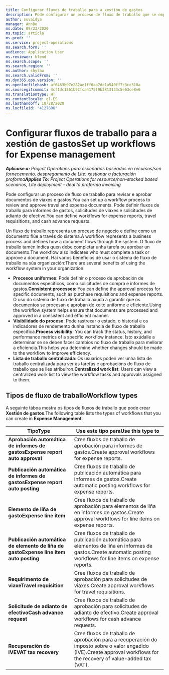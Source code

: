 ```yaml
---
title: Configurar fluxos de traballo para a xestión de gastos
description: Pode configurar un proceso de fluxo de traballo que se empregue para revisar e aprobar documentos de viaxes e gastos.
author: suvaidya
manager: AnnBe
ms.date: 09/23/2020
ms.topic: article
ms.prod: ''
ms.service: project-operations
ms.search.form: ''
audience: Application User
ms.reviewer: kfend
ms.search.scope: ''
ms.search.region: ''
ms.author: shylaw
ms.search.validFrom: ''
ms.dyn365.ops.version: ''
ms.openlocfilehash: af6463b07e282ae1ff6aa7dc1a540ff7c8cc318a
ms.sourcegitcommit: 4cf1dc1561b92fca4175f0b3813133c5e63ce8e6
ms.translationtype: HT
ms.contentlocale: gl-ES
ms.lasthandoff: 10/28/2020
ms.locfileid: "4127696"
---
```

# <a name="set-up-workflows-for-expense-management"></a><span data-ttu-id="9d881-103">Configurar fluxos de traballo para a xestión de gastos</span><span class="sxs-lookup"><span data-stu-id="9d881-103">Set up workflows for Expense management</span></span>

<span data-ttu-id="9d881-104">_**Aplícase a:** Project Operations para escenarios baseados en recursos/sen fornecemento, despregamento de Lite: xestionar a facturación proforma_</span><span class="sxs-lookup"><span data-stu-id="9d881-104">_**Applies To:** Project Operations for resource/non-stocked based scenarios, Lite deployment - deal to proforma invoicing_</span></span>

<span data-ttu-id="9d881-105">Pode configurar un proceso de fluxo de traballo para revisar e aprobar documentos de viaxes e gastos.</span><span class="sxs-lookup"><span data-stu-id="9d881-105">You can set up a workflow process to review and approve travel and expense documents.</span></span> <span data-ttu-id="9d881-106">Pode definir fluxos de traballo para informes de gastos, solicitudes de viaxes e solicitudes de adianto de efectivo.</span><span class="sxs-lookup"><span data-stu-id="9d881-106">You can define workflows for expense reports, travel requisitions, and cash advance requests.</span></span>

<span data-ttu-id="9d881-107">Un fluxo de traballo representa un proceso de negocio e define como un documento flúe a través do sistema.</span><span class="sxs-lookup"><span data-stu-id="9d881-107">A workflow represents a business process and defines how a document flows through the system.</span></span> <span data-ttu-id="9d881-108">O fluxo de traballo tamén indica quen debe completar unha tarefa ou aprobar un documento.</span><span class="sxs-lookup"><span data-stu-id="9d881-108">The workflow also indicates who must complete a task or approve a document.</span></span> <span data-ttu-id="9d881-109">Hai varios beneficios de usar o sistema de fluxo de traballo na súa organización:</span><span class="sxs-lookup"><span data-stu-id="9d881-109">There are several benefits of using the workflow system in your organization:</span></span>

- <span data-ttu-id="9d881-110">**Procesos uniformes**: Pode definir o proceso de aprobación de documentos específicos, como solicitudes de compra e informes de gastos.</span><span class="sxs-lookup"><span data-stu-id="9d881-110">**Consistent processes**: You can define the approval process for specific documents, such as purchase requisitions and expense reports.</span></span> <span data-ttu-id="9d881-111">O uso do sistema de fluxo de traballo axuda a garantir que os documentos se procesan e aproban de xeito uniforme e eficiente.</span><span class="sxs-lookup"><span data-stu-id="9d881-111">Using the workflow system helps ensure that documents are processed and approved in a consistent and efficient manner.</span></span>
- <span data-ttu-id="9d881-112">**Visibilidade do proceso**: Pode rastrexar o estado, o historial e os indicadores de rendemento dunha instancia de fluxo de traballo específica.</span><span class="sxs-lookup"><span data-stu-id="9d881-112">**Process visibility**: You can track the status, history, and performance metrics of a specific workflow instance.</span></span> <span data-ttu-id="9d881-113">Isto axúdalle a determinar se se deben facer cambios no fluxo de traballo para mellorar a eficiencia.</span><span class="sxs-lookup"><span data-stu-id="9d881-113">This helps you determine whether changes should be made to the workflow to improve efficiency.</span></span>
- <span data-ttu-id="9d881-114">**Lista de traballo centralizada**: Os usuarios poden ver unha lista de traballo centralizada para ver as tarefas e aprobacións do fluxo de traballo que se lles atribuíron.</span><span class="sxs-lookup"><span data-stu-id="9d881-114">**Centralized work list**: Users can view a centralized work list to view the workflow tasks and approvals assigned to them.</span></span> 

## <a name="workflow-types"></a><span data-ttu-id="9d881-115">Tipos de fluxo de traballo</span><span class="sxs-lookup"><span data-stu-id="9d881-115">Workflow types</span></span>

<span data-ttu-id="9d881-116">A seguinte táboa mostra os tipos de fluxos de traballo que pode crear **Xestión de gastos**.</span><span class="sxs-lookup"><span data-stu-id="9d881-116">The following table lists the types of workflows that you can create in **Expense Management**.</span></span>


|              <span data-ttu-id="9d881-117"><strong>Tipo</strong></span><span class="sxs-lookup"><span data-stu-id="9d881-117"><strong>Type</strong></span></span>              |                   <span data-ttu-id="9d881-118"><strong>Use este tipo para</strong></span><span class="sxs-lookup"><span data-stu-id="9d881-118"><strong>Use this type to</strong></span></span>                   |
|-------------------------------------------------|-----------------------------------------------------------------------|
|   <span data-ttu-id="9d881-119"><strong>Aprobación automática de informes de gastos</strong></span><span class="sxs-lookup"><span data-stu-id="9d881-119"><strong>Expense report auto approval</strong></span></span> |            <span data-ttu-id="9d881-120">Cree fluxos de traballo de aprobación para informes de gastos.</span><span class="sxs-lookup"><span data-stu-id="9d881-120">Create approval workflows for expense reports.</span></span>             |
|  <span data-ttu-id="9d881-121"><strong>Publicación automática de informes de gastos</strong></span><span class="sxs-lookup"><span data-stu-id="9d881-121"><strong>Expense report auto posting</strong></span></span>   |        <span data-ttu-id="9d881-122">Cree fluxos de traballo de publicación automática para informes de gastos.</span><span class="sxs-lookup"><span data-stu-id="9d881-122">Create automatic posting workflows for expense reports.</span></span>        |
|       <span data-ttu-id="9d881-123"><strong>Elemento de liña de gasto</strong></span><span class="sxs-lookup"><span data-stu-id="9d881-123"><strong>Expense line item</strong></span></span>        |     <span data-ttu-id="9d881-124">Cree fluxos de traballo de aprobación para elementos de liña en informes de gastos.</span><span class="sxs-lookup"><span data-stu-id="9d881-124">Create approval workflows for line items on expense reports.</span></span>      |
| <span data-ttu-id="9d881-125"><strong>Publicación automática de elemento de liña de gasto</strong></span><span class="sxs-lookup"><span data-stu-id="9d881-125"><strong>Expense line item auto posting</strong></span></span> | <span data-ttu-id="9d881-126">Cree fluxos de traballo de publicación automática para elementos de liña en informes de gastos.</span><span class="sxs-lookup"><span data-stu-id="9d881-126">Create automatic posting workflows for line items on expense reports.</span></span> |
|       <span data-ttu-id="9d881-127"><strong>Requirimento de viaxe</strong></span><span class="sxs-lookup"><span data-stu-id="9d881-127"><strong>Travel requisition</strong></span></span>       |          <span data-ttu-id="9d881-128">Cree fluxos de traballo de aprobación para solicitudes de viaxes.</span><span class="sxs-lookup"><span data-stu-id="9d881-128">Create approval workflows for travel requisitions.</span></span>           |
|      <span data-ttu-id="9d881-129"><strong>Solicitude de adianto de efectivo</strong></span><span class="sxs-lookup"><span data-stu-id="9d881-129"><strong>Cash advance request</strong></span></span>      |         <span data-ttu-id="9d881-130">Cree fluxos de traballo de aprobación para solicitudes de adianto de efectivo.</span><span class="sxs-lookup"><span data-stu-id="9d881-130">Create approval workflows for cash advance requests.</span></span>          |
|        <span data-ttu-id="9d881-131"><strong>Recuperación do IVE</strong></span><span class="sxs-lookup"><span data-stu-id="9d881-131"><strong>VAT tax recovery</strong></span></span>        | <span data-ttu-id="9d881-132">Cree fluxos de traballo de aprobación para a recuperación do imposto sobre o valor engadido (IVE).</span><span class="sxs-lookup"><span data-stu-id="9d881-132">Create approval workflows for the recovery of value-added tax (VAT).</span></span>  |
